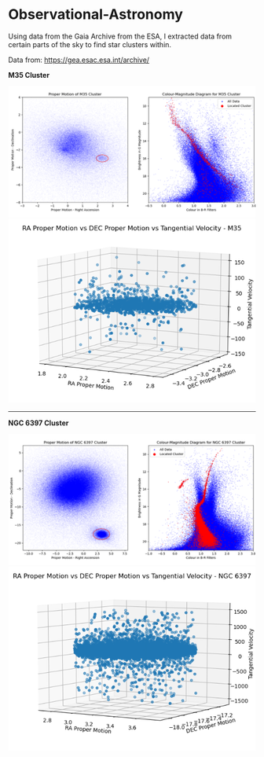# Observational-Astronomy
Using data from the Gaia Archive from the ESA, I extracted data from certain parts of the sky to find star clusters within.


Data from: https://gea.esac.esa.int/archive/

<b>M35 Cluster</b>

![M35: Colour Magnitude and Proper Motions](https://github.com/brlnoble/Observational-Astronomy/blob/main/M35%20Proper%20and%20HR.png?raw=true)
![M35: Proper Motions vs Tangential Velocity](https://github.com/brlnoble/Observational-Astronomy/blob/main/M35%20RA%20vs%20DEC%20vs%20Vt.png?raw=true)

<hr></hr>

<b>NGC 6397 Cluster</b>

![NGC 6397: Colour Magnitude and Proper Motions](https://github.com/brlnoble/Observational-Astronomy/blob/main/NGC%20Proper%20and%20HR.png?raw=true)
![NGC 6397: Proper Motions vs Tangential Velocity](https://github.com/brlnoble/Observational-Astronomy/blob/main/NGC%20RA%20vs%20DEC%20vs%20Vt.png?raw=true)
